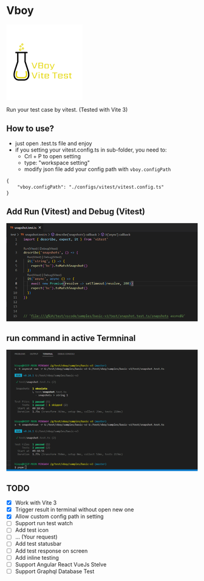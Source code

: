 # Vboy

![preview](https://raw.githubusercontent.com/small-cosmos/vboy/master/resources/logo.png)

Run your test case by vitest. (Tested with Vite 3)

## How to use? 
- just open .test.ts file and enjoy
- if you setting your vitest.config.ts in sub-folder, you need to:
  - Crl + P to open setting
  - type: "workspace setting" 
  - modify json file add your config path with `vboy.configPath` 

```
{
    "vboy.configPath": "./configs/vitest/vitest.config.ts"
}
```



## Add Run (Vitest) and Debug (Vitest)

![preview1](https://raw.githubusercontent.com/small-cosmos/vboy/master/resources/Screenshot_1.png)




## run command in active Termninal

![preview2](https://raw.githubusercontent.com/small-cosmos/vboy/master/resources/Screenshot_2.png)

## TODO

- [x] Work with Vite 3
- [x] Trigger result in terminal without open new one
- [x] Allow custom config path in setting
- [ ] Support run test watch
- [ ] Add test icon
- [ ] ... (Your request)
- [ ] Add test statusbar
- [ ] Add test response on screen
- [ ] Add inline testing
- [ ] Support Angular React VueJs Stelve 
- [ ] Support Graphql Database Test